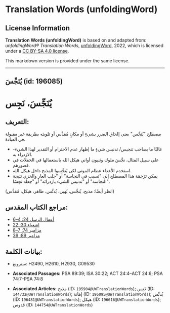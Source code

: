 # Translation Words (unfoldingWord)

## License Information

**Translation Words (unfoldingWord)** is based on and adapted from: _unfoldingWord® Translation Words_, [unfoldingWord](https://unfoldingword.org/utw), 2022, which is licensed under a [CC BY-SA 4.0 license](https://creativecommons.org/licenses/by-sa/4.0/legalcode.en).

This markdown version is provided under the same license.



--------------------------------

## يُنَجِّسَ (id: 196085)

يُنَجِّسَ، نَجِس
================

التعريف:
--------

مصطلح "يُنَجِّس" يعني إلحاق الضرر بشيءٍ أو مكانٍ مُقدَّس أو تلويثه بطريقة غير مقبولة في العبادة.

* غالبًا ما يصاحب تنجيس/ تدنيس شيءٍ ما إظهار عدم الاحترام أو التقدير لهذا الشيء\- الازدراء به.
* على سبيل المثال، نجَّسَ ملوك وثنيون أواني هيكل الله باستعمالها في الحفلات في قصورهم.
* استخدم الأعداء عظام الموتى لكي يُنجِّسوا المذبح داخل هيكل الله.
* يمكن تَرْجَمَة هذا المصطلح إلى "تسبب في النجاسة" أو "جلب العار والخزي نتيجة النجاسة" أو "تدنيس الشيء بازدرائه" أو "جعله نجِسًا".

(انظر أيضًا: مذبح، يُنجَّس، يُهين، يُدنَّس، طاهر، هيكل، مُقدَّس)

مراجع الكتاب المقدس:
--------------------

* [أعمال الرسل 24: 4–6](https://ref.ly/Acts24:4-Acts24:6)
* [إشعياء 30: 22](https://ref.ly/Isa30:22)
* [مزامير 74: 7–8](https://ref.ly/Ps74:7-Ps74:8)
* [مزامير 89: 39](https://ref.ly/Ps89:39)

بيانات الكلمة:
--------------

* سترونغ: H2490, H2610, H2930, G09530

* **Associated Passages:** PSA 89:39; ISA 30:22; ACT 24:4–ACT 24:6; PSA 74:7–PSA 74:8
* **Associated Articles:** مذبح (ID: `195904@UWTranslationWords`); دَنِس (ID: `144732@UWTranslationWords`); إهانة (ID: `196095@UWTranslationWords`); يُدنِّس (ID: `196481@UWTranslationWords`); هيكل (ID: `196616@UWTranslationWords`); قدوس (ID: `144754@UWTranslationWords`)

